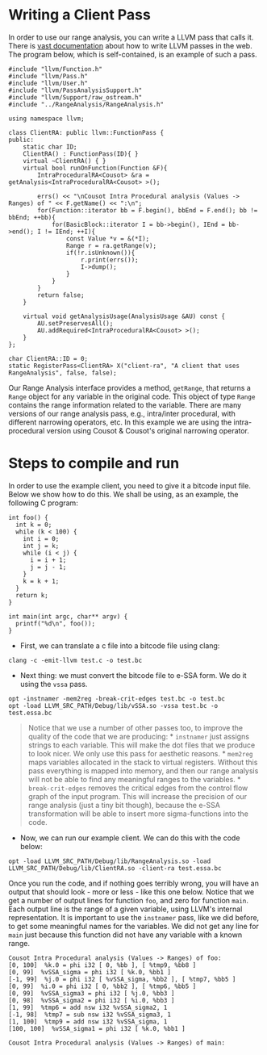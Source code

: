 # Writing a Client Pass #

In order to use our range analysis, you can write a LLVM pass that calls it. There is [vast documentation](http://llvm.org/docs/WritingAnLLVMPass.html) about how to write LLVM passes in the web. The program below, which is self-contained, is an example of such a pass.

```
#include "llvm/Function.h"
#include "llvm/Pass.h"
#include "llvm/User.h"
#include "llvm/PassAnalysisSupport.h"
#include "llvm/Support/raw_ostream.h"
#include "../RangeAnalysis/RangeAnalysis.h"

using namespace llvm;

class ClientRA: public llvm::FunctionPass {
public:
	static char ID;
	ClientRA() : FunctionPass(ID){ }
	virtual ~ClientRA() { }
	virtual bool runOnFunction(Function &F){
		IntraProceduralRA<Cousot> &ra = getAnalysis<IntraProceduralRA<Cousot> >();

		errs() << "\nCousot Intra Procedural analysis (Values -> Ranges) of " << F.getName() << ":\n";
		for(Function::iterator bb = F.begin(), bbEnd = F.end(); bb != bbEnd; ++bb){
			for(BasicBlock::iterator I = bb->begin(), IEnd = bb->end(); I != IEnd; ++I){
				const Value *v = &(*I);
				Range r = ra.getRange(v);
				if(!r.isUnknown()){
					r.print(errs());
					I->dump();
				}
			}
		}
		return false;
	}

	virtual void getAnalysisUsage(AnalysisUsage &AU) const {
		AU.setPreservesAll();
		AU.addRequired<IntraProceduralRA<Cousot> >();
	}
};

char ClientRA::ID = 0;
static RegisterPass<ClientRA> X("client-ra", "A client that uses RangeAnalysis", false, false);
```

Our Range Analysis interface provides a method, `getRange`, that returns a `Range` object for any variable in the original code. This object of type `Range` contains the range information related to the variable. There are many versions of our range analysis pass, e.g., intra/inter procedural, with different narrowing operators, etc. In this example we are using the intra-procedural version using Cousot & Cousot's original narrowing operator.

# Steps to compile and run #

In order to use the example client, you need to give it a bitcode input file. Below we show how to do this. We shall be using, as an example, the following C program:
```
int foo() {
  int k = 0;
  while (k < 100) {
    int i = 0;
    int j = k;
    while (i < j) {
      i = i + 1;
      j = j - 1;
    }
    k = k + 1;
  }
  return k;
}

int main(int argc, char** argv) {
  printf("%d\n", foo());
}
```

  * First, we can translate a c file into a bitcode file using clang:
```
clang -c -emit-llvm test.c -o test.bc
```
  * Next thing: we must convert the bitcode file to e-SSA form. We do it using the `vssa` pass.
```
opt -instnamer -mem2reg -break-crit-edges test.bc -o test.bc
opt -load LLVM_SRC_PATH/Debug/lib/vSSA.so -vssa test.bc -o test.essa.bc
```
> Notice that we use a number of other passes too, to improve the quality of the code that we are producing:
    * `instnamer` just assigns strings to each variable. This will make the dot files that we produce to look nicer. We only use this pass for aesthetic reasons.
    * `mem2reg` maps variables allocated in the stack to virtual registers. Without this pass everything is mapped into memory, and then our range analysis will not be able to find any meaningful ranges to the variables.
    * `break-crit-edges` removes the critical edges from the control flow graph of the input program. This will increase the precision of our range analysis (just a tiny bit though), because the e-SSA transformation will be able to insert more sigma-functions into the code.

  * Now, we can run our example client. We can do this with the code below:
```
opt -load LLVM_SRC_PATH/Debug/lib/RangeAnalysis.so -load LLVM_SRC_PATH/Debug/lib/ClientRA.so -client-ra test.essa.bc
```

Once you run the code, and if nothing goes terribly wrong, you will have an output that should look - more or less - like this one below. Notice that we get a number of output lines for function `foo`, and zero for function `main`. Each output line is the range of a given variable, using LLVM's internal representation. It is important to use the `instnamer` pass, like we did before, to get some meaningful names for the variables. We did not get any line for `main` just because this function did not have any variable with a known range.
```
Cousot Intra Procedural analysis (Values -> Ranges) of foo:
[0, 100]  %k.0 = phi i32 [ 0, %bb ], [ %tmp9, %bb8 ]
[0, 99]  %vSSA_sigma = phi i32 [ %k.0, %bb1 ]
[-1, 99]  %j.0 = phi i32 [ %vSSA_sigma, %bb2 ], [ %tmp7, %bb5 ]
[0, 99]  %i.0 = phi i32 [ 0, %bb2 ], [ %tmp6, %bb5 ]
[0, 99]  %vSSA_sigma3 = phi i32 [ %j.0, %bb3 ]
[0, 98]  %vSSA_sigma2 = phi i32 [ %i.0, %bb3 ]
[1, 99]  %tmp6 = add nsw i32 %vSSA_sigma2, 1
[-1, 98]  %tmp7 = sub nsw i32 %vSSA_sigma3, 1
[1, 100]  %tmp9 = add nsw i32 %vSSA_sigma, 1
[100, 100]  %vSSA_sigma1 = phi i32 [ %k.0, %bb1 ]

Cousot Intra Procedural analysis (Values -> Ranges) of main:
```